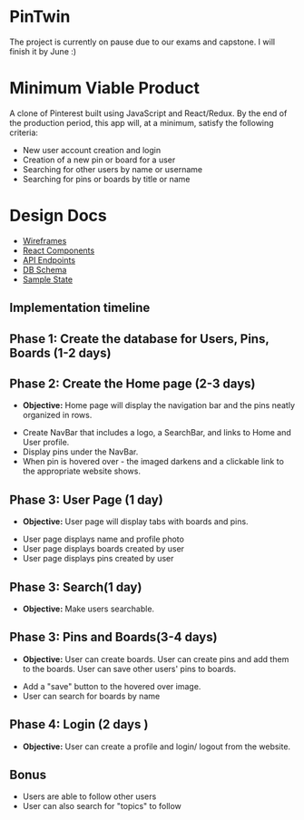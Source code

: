 # PinTwin

The project is currently on pause due to our exams and capstone. I will finish it by June :)

# Minimum Viable Product

A clone of Pinterest built using JavaScript and React/Redux.
By the end of the production period, this app will, at a minimum, satisfy the following criteria:

- New user account creation and login
- Creation of a new pin or board for a user
- Searching for other users by name or username
- Searching for pins or boards by title or name

# Design Docs

- [Wireframes](./docs/wireframes)
- [React Components](./docs/components.md)
- [API Endpoints](./docs/api_endpoints.md)
- [DB Schema](./docs/schema.md)
- [Sample State](./docs/sample_state.md)

## Implementation timeline

## Phase 1: Create the database for Users, Pins, Boards (1-2 days)

## Phase 2: Create the Home page (2-3 days)
* **Objective:** Home page will display the navigation bar and the pins neatly organized in rows.
- Create NavBar that includes a logo, a SearchBar, and links to Home and User profile.
- Display pins under the NavBar.
- When pin is hovered over - the imaged darkens and a clickable link to the appropriate website shows.

## Phase 3: User Page (1 day)
* **Objective:** User page will display tabs with boards and pins.
- User page displays name and profile photo
- User page displays boards created by user
- User page displays pins created by user

## Phase 3: Search(1 day)
* **Objective:** Make users searchable.

## Phase 3: Pins and Boards(3-4 days)
* **Objective:** User can create boards. User can create pins and add them to the boards. User can save other users' pins to boards.
- Add a "save" button to the hovered over image.
- User can search for boards by name

## Phase 4: Login (2 days )
* **Objective:** User can create a profile and login/ logout from the website.


## Bonus
- Users are able to follow other users
- User can also search for "topics" to follow
